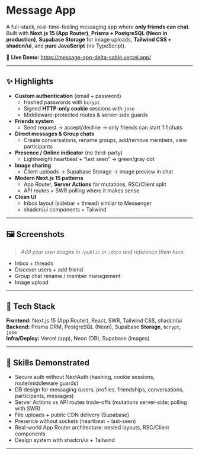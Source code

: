 # Message App

A full-stack, real-time-feeling messaging app where **only friends can chat**. Built with **Next.js 15 (App Router)**, **Prisma + PostgreSQL (Neon in production)**, **Supabase Storage** for image uploads, **Tailwind CSS + shadcn/ui**, and **pure JavaScript** (no TypeScript).

🔗 **Live Demo:** https://message-app-delta-sable.vercel.app/

---

## ✨ Highlights

- **Custom authentication** (email + password)  
  - Hashed passwords with `bcrypt`  
  - Signed **HTTP-only cookie** sessions with `jose`  
  - Middleware-protected routes & server-side guards
- **Friends system**  
  - Send request → accept/decline → only friends can start 1:1 chats
- **Direct messages & Group chats**  
  - Create conversations, rename groups, add/remove members, view participants
- **Presence / Online indicator** (no third-party)  
  - Lightweight heartbeat + “last seen” → green/gray dot
- **Image sharing**  
  - Client uploads → Supabase Storage → image preview in chat
- **Modern Next.js 15 patterns**  
  - App Router, **Server Actions** for mutations, RSC/Client split  
  - API routes + SWR polling where it makes sense
- **Clean UI**  
  - Inbox layout (sidebar + thread) similar to Messenger  
  - shadcn/ui components + Tailwind

---

## 🖼 Screenshots

> _Add your own images in `/public` or `/docs` and reference them here._

- Inbox + threads  
- Discover users + add friend  
- Group chat rename / member management  
- Image upload

---

## 🧰 Tech Stack

**Frontend:** Next.js 15 (App Router), React, SWR, Tailwind CSS, shadcn/ui  
**Backend:** Prisma ORM, PostgreSQL (Neon), Supabase **Storage**, `bcrypt`, `jose`  
**Infra/Deploy:** Vercel (app), Neon (DB), Supabase (images)

---

## 🧠 Skills Demonstrated

- Secure auth without NextAuth (hashing, cookie sessions, route/middleware guards)  
- DB design for messaging (users, profiles, friendships, conversations, participants, messages)  
- Server Actions vs API routes trade-offs (mutations server-side; polling with SWR)  
- File uploads + public CDN delivery (Supabase)  
- Presence without sockets (heartbeat + last-seen)  
- Real-world App Router architecture: nested layouts, RSC/Client components  
- Design system with shadcn/ui + Tailwind

---



